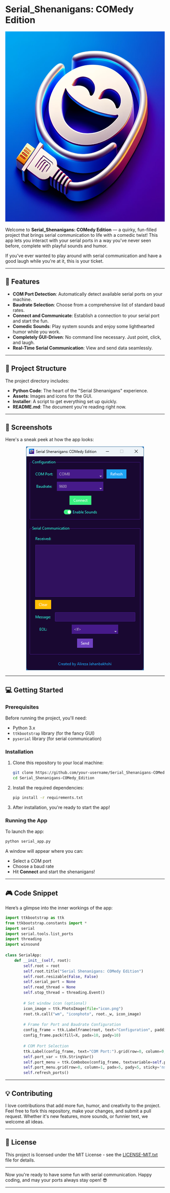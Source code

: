 # Serial_Shenanigans: COMedy Edition

<p align="center">
  <img src="icon.png" width="600" height="600">
</p>

Welcome to **Serial_Shenanigans: COMedy Edition** — a quirky, fun-filled project that brings serial communication to life with a comedic twist! This app lets you interact with your serial ports in a way you've never seen before, complete with playful sounds and humor.

If you've ever wanted to play around with serial communication and have a good laugh while you're at it, this is your ticket.

---

## 🚀 Features

- **COM Port Detection**: Automatically detect available serial ports on your machine.
- **Baudrate Selection**: Choose from a comprehensive list of standard baud rates.
- **Connect and Communicate**: Establish a connection to your serial port and start the fun.
- **Comedic Sounds**: Play system sounds and enjoy some lighthearted humor while you work.
- **Completely GUI-Driven**: No command line necessary. Just point, click, and laugh.
- **Real-Time Serial Communication**: View and send data seamlessly.

---

## 📁 Project Structure

The project directory includes:

- **Python Code**: The heart of the "Serial Shenanigans" experience.
- **Assets**: Images and icons for the GUI.
- **Installer**: A script to get everything set up quickly.
- **README.md**: The document you're reading right now.

---

## 📸 Screenshots

Here's a sneak peek at how the app looks:

<p align="center">
  <img src="screenshot.png">
</p>

---

## 💻 Getting Started

### Prerequisites

Before running the project, you'll need:

- Python 3.x
- `ttkbootstrap` library (for the fancy GUI)
- `pyserial` library (for serial communication)

### Installation

1. Clone this repository to your local machine:

   ```bash
   git clone https://github.com/your-username/Serial_Shenanigans-COMedy_Edition.git
   cd Serial_Shenanigans-COMedy_Edition
   ```

2. Install the required dependencies:

   ```bash
   pip install -r requirements.txt
   ```

3. After installation, you're ready to start the app!

### Running the App

To launch the app:

```bash
python serial_app.py
```

A window will appear where you can:

- Select a COM port
- Choose a baud rate
- Hit **Connect** and start the shenanigans!

---

## 🎮 Code Snippet

Here’s a glimpse into the inner workings of the app:

```python
import ttkbootstrap as ttk
from ttkbootstrap.constants import *
import serial
import serial.tools.list_ports
import threading
import winsound

class SerialApp:
    def __init__(self, root):
        self.root = root
        self.root.title("Serial Shenanigans: COMedy Edition")
        self.root.resizable(False, False)
        self.serial_port = None
        self.read_thread = None
        self.stop_thread = threading.Event()

        # Set window icon (optional)
        icon_image = ttk.PhotoImage(file="icon.png")
        root.tk.call("wm", "iconphoto", root._w, icon_image)

        # Frame for Port and Baudrate Configuration
        config_frame = ttk.Labelframe(root, text="Configuration", padding=10)
        config_frame.pack(fill=X, padx=10, pady=10)

        # COM Port Selection
        ttk.Label(config_frame, text="COM Port:").grid(row=0, column=0, padx=5, pady=5, sticky='nsew')
        self.port_var = ttk.StringVar()
        self.port_menu = ttk.Combobox(config_frame, textvariable=self.port_var, state="readonly")
        self.port_menu.grid(row=0, column=1, padx=5, pady=5, sticky='nsew')
        self.refresh_ports()
```

---

## 💡 Contributing

I love contributions that add more fun, humor, and creativity to the project. Feel free to fork this repository, make your changes, and submit a pull request. Whether it's new features, more sounds, or funnier text, we welcome all ideas.

---

## 📝 License

This project is licensed under the MIT License - see the [LICENSE-MIT.txt](LICENSE-MIT.txt) file for details.

---

Now you're ready to have some fun with serial communication. Happy coding, and may your ports always stay open! 😎

---
